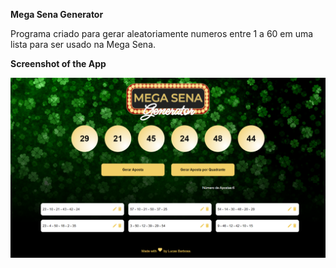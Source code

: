 
**Mega Sena Generator**

Programa criado para gerar aleatoriamente numeros entre 1 a 60 em uma lista para ser usado na Mega Sena.

**Screenshot of the App**

![Screenshot of the App](public/megasenagenerator_ss.png "Screenshot of the App")
